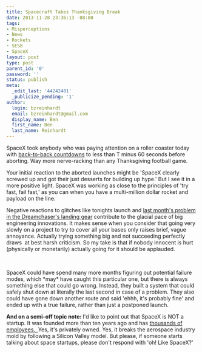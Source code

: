 ```yaml
---
title: Spacecraft Takes Thanksgiving Break
date: 2013-11-28 23:36:13 -08:00
tags:
- Misperceptions
- News
- Rockets
- SES8
- SpaceX
layout: post
type: post
parent_id: '0'
password: ''
status: publish
meta:
  _edit_last: '44242401'
  _publicize_pending: '1'
author:
  login: bzreinhardt
  email: bzreinhardt@gmail.com
  display_name: Ben
  first_name: Ben
  last_name: Reinhardt
---
```


<p>SpaceX took anybody who was paying attention on a roller coaster today with <a href="http://spaceflightnow.com/falcon9/007/131128scrub/" target="_blank">back-to-back countdowns</a> to less than T minus 60 seconds before aborting. Way more nerve-racking than any Thanksgiving football game.</p>
<p>Your initial reaction to the aborted launches might be 'SpaceX clearly screwed up and got their just desserts for building up hype.' But I see it in a more positive light. SpaceX was working as close to the principles of 'try fast, fail fast,' as you can when you have a multi-million dollar rocket and payload on the line.</p>
<p>Negative reactions to glitches like tonights launch and <a href="http://www.wired.com/autopia/2013/10/first-flight-dream-chaser-nasa/" target="_blank">last month's problem in the Dreamchaser's landing gear</a> contribute to the glacial pace of big engineering innovations. It makes sense when you consider that going very slowly on a project to try to cover all your bases only raises brief, vague annoyance. Actually trying something big and not succeeding perfectly draws  at best harsh criticism. So my take is that if nobody innocent is hurt (physically or monetarily) actually going for it should be applauded.</p>
<p>&nbsp;</p>
<p>SpaceX could have spend many more months figuring out potential failure modes, which *may* have caught this particular one, but there is always something else that could go wrong. Instead, they built a system that could safely shut down at literally the last second in case of a problem. They also could have gone down another route and said 'ehhh, it's probably fine' and ended up with a true failure, rather than just a postponed launch.</p>
<p><strong>And on a semi-off topic note: </strong>I'd like to point out that SpaceX is NOT a startup. It was founded more than ten years ago and has <a href="https://twitter.com/jeff_foust/status/390498497428209664" target="_blank">thousands of employees.  </a>Yes, it's privately owned. Yes, it breaks the aerospace industry mold by following a Silicon Valley model. But please, if someone starts talking about space startups, please don't respond with 'oh! Like SpaceX?'</p>
